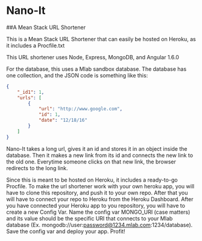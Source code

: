 # Nano-It
##A Mean Stack URL Shortener

This is a Mean Stack URL Shortener that can easily be hosted on Heroku, as it includes a Procfile.txt

This URL shortener uses Node, Express, MongoDB, and Angular 1.6.0

For the database, this uses a Mlab sandbox database. The database has one collection, and the JSON code is something like this:
```json
{
    "_id1": 1,
    "urls": [
        {
            "url": "http://www.google.com",
            "id": 1,
            "date": "12/18/16"
        }
    ]
}
```

Nano-It takes a long url, gives it an id and stores it in an object inside the database. Then it makes a new link from its id and connects the new link to the old one. Everytime someone clicks on that new link, the browser redirects to the long link.

Since this is meant to be hosted on Heroku, it includes a ready-to-go Procfile. To make the url shortener work with your own heroku app, you will have to clone this repository, and push it to your own repo. After that you will have to connect your repo to Heroku from the Heroku Dashboard. After you have connected your Heroku app to you repository, you will have to create a new Config Var. Name the config var MONGO_URI (case matters) and its value should be the specific URI that connects to your Mlab database (Ex. mongodb://user:password@1234.mlab.com:1234/database). Save the config var and deploy your app. Profit!
